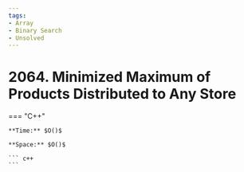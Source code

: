 ```yaml
---
tags:
- Array
- Binary Search
- Unsolved
---
```



# 2064. Minimized Maximum of Products Distributed to Any Store

=== "C++"

    **Time:** $O()$

    **Space:** $O()$

    ``` c++
    ```